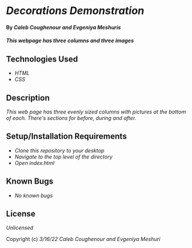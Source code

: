 # _Decorations Demonstration_

#### By _**Caleb Coughenour and Evgeniya Meshuris**_

#### _This webpage has three columns and three images_

## Technologies Used

* _HTML_
* _CSS_

## Description

_This web page has three evenly sized columns with pictures at the bottom of each. There's sections for before, during and after._

## Setup/Installation Requirements

* _Clone this repository to your desktop_
* _Navigate to the top level of the directory_
* _Open index.html_

## Known Bugs

* _No known bugs_


## License

_Unlicensed_

Copyright (c) _3/16/22_ _Caleb Coughenour and Evgeniya Meshuri_
